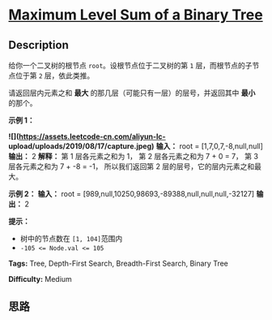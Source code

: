 # [Maximum Level Sum of a Binary Tree][title]

## Description

给你一个二叉树的根节点 `root`。设根节点位于二叉树的第 `1` 层，而根节点的子节点位于第 `2` 层，依此类推。

请返回层内元素之和 **最大** 的那几层（可能只有一层）的层号，并返回其中  **最小** 的那个。



**示例 1：**

**![](https://assets.leetcode-cn.com/aliyun-lc-
upload/uploads/2019/08/17/capture.jpeg)**
            **输入：** root = [1,7,0,7,-8,null,null]    **输出：** 2    **解释：**    第 1 层各元素之和为 1，    第 2 层各元素之和为 7 + 0 = 7，    第 3 层各元素之和为 7 + -8 = -1，    所以我们返回第 2 层的层号，它的层内元素之和最大。    

**示例 2：**
            **输入：** root = [989,null,10250,98693,-89388,null,null,null,-32127]    **输出：** 2    



**提示：**

  * 树中的节点数在 `[1, 104]`范围内
  * `-105 <= Node.val <= 105`


**Tags:** Tree, Depth-First Search, Breadth-First Search, Binary Tree

**Difficulty:** Medium

## 思路

[title]: https://leetcode-cn.com/problems/maximum-level-sum-of-a-binary-tree
